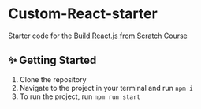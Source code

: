 # Custom-React-starter

Starter code for the <a href="https://www.youtube.com/watch?v=zx6GRScq93U">Build React.js from Scratch Course</a>

## :sparkles: Getting Started

1. Clone the repository
2. Navigate to the project in your terminal and run `npm i`
3. To run the project, run `npm run start`
